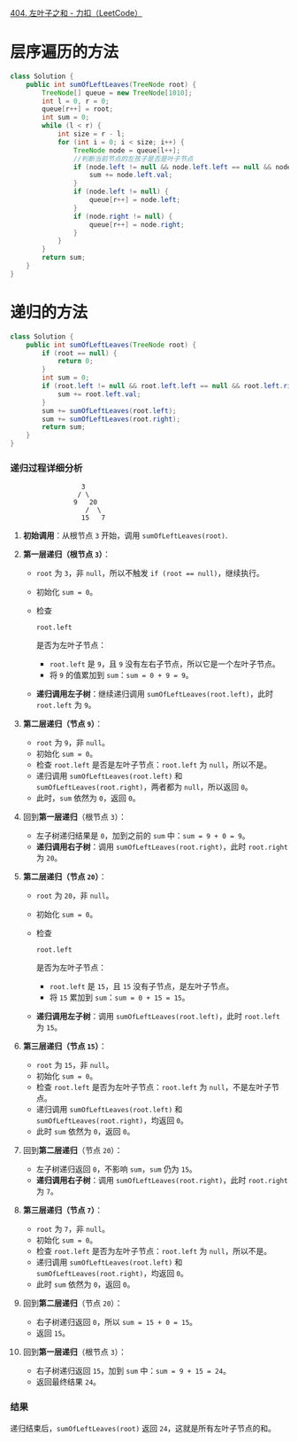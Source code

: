 [404. 左叶子之和 - 力扣（LeetCode）](https://leetcode.cn/problems/sum-of-left-leaves/description/)







# 层序遍历的方法

```java
class Solution {
    public int sumOfLeftLeaves(TreeNode root) {
        TreeNode[] queue = new TreeNode[1010];
        int l = 0, r = 0;
        queue[r++] = root;
        int sum = 0;
        while (l < r) {
            int size = r - l;
            for (int i = 0; i < size; i++) {
                TreeNode node = queue[l++];
                //判断当前节点的左孩子是否是叶子节点
                if (node.left != null && node.left.left == null && node.left.right == null) {
                    sum += node.left.val;
                }
                if (node.left != null) {
                    queue[r++] = node.left;
                }
                if (node.right != null) {
                    queue[r++] = node.right;
                }
            }
        }
        return sum;
    }
}
```





# 递归的方法

```java
class Solution {
    public int sumOfLeftLeaves(TreeNode root) {
        if (root == null) {
            return 0;
        }
        int sum = 0;
        if (root.left != null && root.left.left == null && root.left.right == null) {
            sum += root.left.val;
        }
        sum += sumOfLeftLeaves(root.left);
        sum += sumOfLeftLeaves(root.right);
        return sum;
    }
}
```

### 递归过程详细分析

                      3
                     / \
                    9   20
                       /  \
                      15   7

1. **初始调用**：从根节点 `3` 开始，调用 `sumOfLeftLeaves(root)`.

2. **第一层递归（根节点 `3`）**：

   - `root` 为 `3`，非 `null`，所以不触发 `if (root == null)`，继续执行。

   - 初始化 `sum = 0`。

   - 检查 

     ```
     root.left
     ```

      是否为左叶子节点：

     - `root.left` 是 `9`，且 `9` 没有左右子节点，所以它是一个左叶子节点。
     - 将 `9` 的值累加到 `sum`：`sum = 0 + 9 = 9`。

   - **递归调用左子树**：继续递归调用 `sumOfLeftLeaves(root.left)`，此时 `root.left` 为 `9`。

3. **第二层递归（节点 `9`）**：

   - `root` 为 `9`，非 `null`。
   - 初始化 `sum = 0`。
   - 检查 `root.left` 是否是左叶子节点：`root.left` 为 `null`，所以不是。
   - 递归调用 `sumOfLeftLeaves(root.left)` 和 `sumOfLeftLeaves(root.right)`，两者都为 `null`，所以返回 `0`。
   - 此时，`sum` 依然为 `0`，返回 `0`。

4. 回到**第一层递归**（根节点 `3`）：

   - 左子树递归结果是 `0`，加到之前的 `sum` 中：`sum = 9 + 0 = 9`。
   - **递归调用右子树**：调用 `sumOfLeftLeaves(root.right)`，此时 `root.right` 为 `20`。

5. **第二层递归（节点 `20`）**：

   - `root` 为 `20`，非 `null`。

   - 初始化 `sum = 0`。

   - 检查 

     ```
     root.left
     ```

      是否为左叶子节点：

     - `root.left` 是 `15`，且 `15` 没有子节点，是左叶子节点。
     - 将 `15` 累加到 `sum`：`sum = 0 + 15 = 15`。

   - **递归调用左子树**：调用 `sumOfLeftLeaves(root.left)`，此时 `root.left` 为 `15`。

6. **第三层递归（节点 `15`）**：

   - `root` 为 `15`，非 `null`。
   - 初始化 `sum = 0`。
   - 检查 `root.left` 是否为左叶子节点：`root.left` 为 `null`，不是左叶子节点。
   - 递归调用 `sumOfLeftLeaves(root.left)` 和 `sumOfLeftLeaves(root.right)`，均返回 `0`。
   - 此时 `sum` 依然为 `0`，返回 `0`。

7. 回到**第二层递归**（节点 `20`）：

   - 左子树递归返回 `0`，不影响 `sum`，`sum` 仍为 `15`。
   - **递归调用右子树**：调用 `sumOfLeftLeaves(root.right)`，此时 `root.right` 为 `7`。

8. **第三层递归（节点 `7`）**：

   - `root` 为 `7`，非 `null`。
   - 初始化 `sum = 0`。
   - 检查 `root.left` 是否为左叶子节点：`root.left` 为 `null`，所以不是。
   - 递归调用 `sumOfLeftLeaves(root.left)` 和 `sumOfLeftLeaves(root.right)`，均返回 `0`。
   - 此时 `sum` 依然为 `0`，返回 `0`。

9. 回到**第二层递归**（节点 `20`）：

   - 右子树递归返回 `0`，所以 `sum = 15 + 0 = 15`。
   - 返回 `15`。

10. 回到**第一层递归**（根节点 `3`）：

    - 右子树递归返回 `15`，加到 `sum` 中：`sum = 9 + 15 = 24`。
    - 返回最终结果 `24`。

### 结果

递归结束后，`sumOfLeftLeaves(root)` 返回 `24`，这就是所有左叶子节点的和。